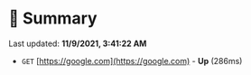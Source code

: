 # 📖 Summary
Last updated: **11/9/2021, 3:41:22 AM**

- `GET` [https://google.com](https://google.com) - **Up** (286ms)
